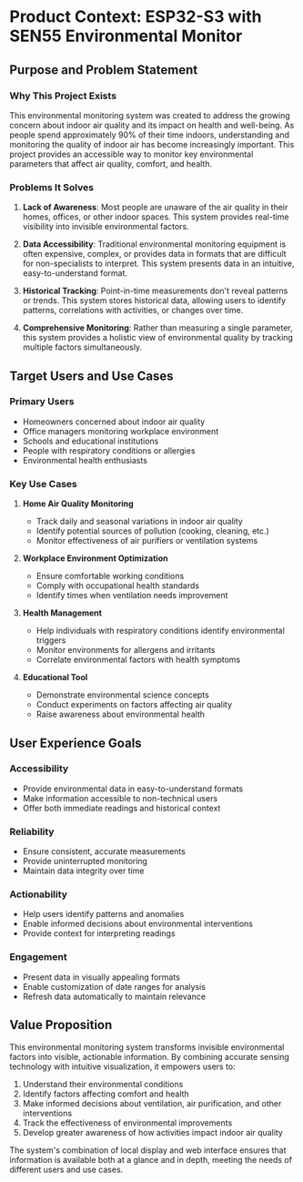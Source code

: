 # Product Context: ESP32-S3 with SEN55 Environmental Monitor

## Purpose and Problem Statement

### Why This Project Exists
This environmental monitoring system was created to address the growing concern about indoor air quality and its impact on health and well-being. As people spend approximately 90% of their time indoors, understanding and monitoring the quality of indoor air has become increasingly important. This project provides an accessible way to monitor key environmental parameters that affect air quality, comfort, and health.

### Problems It Solves

1. **Lack of Awareness**: Most people are unaware of the air quality in their homes, offices, or other indoor spaces. This system provides real-time visibility into invisible environmental factors.

2. **Data Accessibility**: Traditional environmental monitoring equipment is often expensive, complex, or provides data in formats that are difficult for non-specialists to interpret. This system presents data in an intuitive, easy-to-understand format.

3. **Historical Tracking**: Point-in-time measurements don't reveal patterns or trends. This system stores historical data, allowing users to identify patterns, correlations with activities, or changes over time.

4. **Comprehensive Monitoring**: Rather than measuring a single parameter, this system provides a holistic view of environmental quality by tracking multiple factors simultaneously.

## Target Users and Use Cases

### Primary Users
- Homeowners concerned about indoor air quality
- Office managers monitoring workplace environment
- Schools and educational institutions
- People with respiratory conditions or allergies
- Environmental health enthusiasts

### Key Use Cases

1. **Home Air Quality Monitoring**
   - Track daily and seasonal variations in indoor air quality
   - Identify potential sources of pollution (cooking, cleaning, etc.)
   - Monitor effectiveness of air purifiers or ventilation systems

2. **Workplace Environment Optimization**
   - Ensure comfortable working conditions
   - Comply with occupational health standards
   - Identify times when ventilation needs improvement

3. **Health Management**
   - Help individuals with respiratory conditions identify environmental triggers
   - Monitor environments for allergens and irritants
   - Correlate environmental factors with health symptoms

4. **Educational Tool**
   - Demonstrate environmental science concepts
   - Conduct experiments on factors affecting air quality
   - Raise awareness about environmental health

## User Experience Goals

### Accessibility
- Provide environmental data in easy-to-understand formats
- Make information accessible to non-technical users
- Offer both immediate readings and historical context

### Reliability
- Ensure consistent, accurate measurements
- Provide uninterrupted monitoring
- Maintain data integrity over time

### Actionability
- Help users identify patterns and anomalies
- Enable informed decisions about environmental interventions
- Provide context for interpreting readings

### Engagement
- Present data in visually appealing formats
- Enable customization of date ranges for analysis
- Refresh data automatically to maintain relevance

## Value Proposition

This environmental monitoring system transforms invisible environmental factors into visible, actionable information. By combining accurate sensing technology with intuitive visualization, it empowers users to:

1. Understand their environmental conditions
2. Identify factors affecting comfort and health
3. Make informed decisions about ventilation, air purification, and other interventions
4. Track the effectiveness of environmental improvements
5. Develop greater awareness of how activities impact indoor air quality

The system's combination of local display and web interface ensures that information is available both at a glance and in depth, meeting the needs of different users and use cases.
